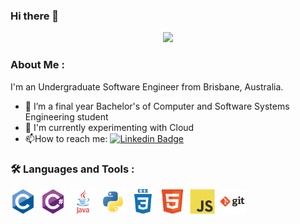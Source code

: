 ### Hi there 👋

<div id="header" align="center">
  <img src="https://media3.giphy.com/media/v1.Y2lkPTc5MGI3NjExMDcwNTRhYmI5NzVkZDFkNzVhODJiZmMxZjNiYjU1YzE1OGY2NWJmOSZlcD12MV9pbnRlcm5hbF9naWZzX2dpZklkJmN0PXM/WFZvB7VIXBgiz3oDXE/giphy.gif" width="100"/>
  </div>
  
  ### About Me :
  
  I'm an Undergraduate Software Engineer from Brisbane, Australia.

- :telescope: I’m a final year Bachelor's of Computer and Software Systems Engineering student
- :seedling: I'm currently experimenting with Cloud
- :mailbox:How to reach me: [![Linkedin Badge](https://img.shields.io/badge/LinkedIn-0077B5?style=for-the-badge&logo=linkedin&logoColor=white)](https://www.linkedin.com/in/tyran-wong-tung/)

### :hammer_and_wrench: Languages and Tools :
<div>
  <img src="https://github.com/devicons/devicon/blob/master/icons/c/c-original.svg" title="C" alt="C" width="40" height="40"/>&nbsp;
  <img src="https://github.com/devicons/devicon/blob/master/icons/csharp/csharp-original.svg" title="Csharp" alt="Csharp" width="40" height="40"/>&nbsp;
  <img src="https://github.com/devicons/devicon/blob/master/icons/java/java-original-wordmark.svg" title="Java" alt="Java" width="40" height="40"/>&nbsp;
  <img src="https://github.com/devicons/devicon/blob/master/icons/python/python-original.svg" title="Python" alt="Python" width="40" height="40"/>&nbsp;
  <img src="https://github.com/devicons/devicon/blob/master/icons/css3/css3-plain-wordmark.svg"  title="CSS3" alt="CSS" width="40" height="40"/>&nbsp;
  <img src="https://github.com/devicons/devicon/blob/master/icons/html5/html5-original.svg" title="HTML5" alt="HTML" width="40" height="40"/>&nbsp;
  <img src="https://github.com/devicons/devicon/blob/master/icons/javascript/javascript-original.svg" title="JavaScript" alt="JavaScript" width="40" height="40"/>&nbsp;
  <img src="https://github.com/devicons/devicon/blob/master/icons/git/git-original-wordmark.svg" title="Git" **alt="Git" width="40" height="40"/>
  
</div>
